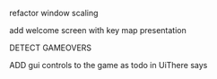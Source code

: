
refactor window scaling

add welcome screen with key map presentation

DETECT GAMEOVERS

ADD gui controls to the game as todo in UiThere says